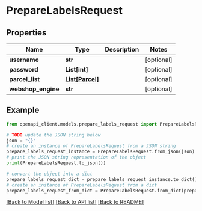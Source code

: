 # PrepareLabelsRequest


## Properties

Name | Type | Description | Notes
------------ | ------------- | ------------- | -------------
**username** | **str** |  | [optional] 
**password** | **List[int]** |  | [optional] 
**parcel_list** | [**List[Parcel]**](Parcel.md) |  | [optional] 
**webshop_engine** | **str** |  | [optional] 

## Example

```python
from openapi_client.models.prepare_labels_request import PrepareLabelsRequest

# TODO update the JSON string below
json = "{}"
# create an instance of PrepareLabelsRequest from a JSON string
prepare_labels_request_instance = PrepareLabelsRequest.from_json(json)
# print the JSON string representation of the object
print(PrepareLabelsRequest.to_json())

# convert the object into a dict
prepare_labels_request_dict = prepare_labels_request_instance.to_dict()
# create an instance of PrepareLabelsRequest from a dict
prepare_labels_request_from_dict = PrepareLabelsRequest.from_dict(prepare_labels_request_dict)
```
[[Back to Model list]](../README.md#documentation-for-models) [[Back to API list]](../README.md#documentation-for-api-endpoints) [[Back to README]](../README.md)


